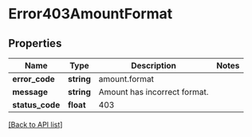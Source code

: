 # Error403AmountFormat

## Properties

Name | Type | Description | Notes
------------ | ------------- | ------------- | -------------
**error_code** | **string** | amount.format |
**message** | **string** | Amount has incorrect format. |
**status_code** | **float** | 403 |

[[Back to API list]](../../README.md#api-endpoints)
